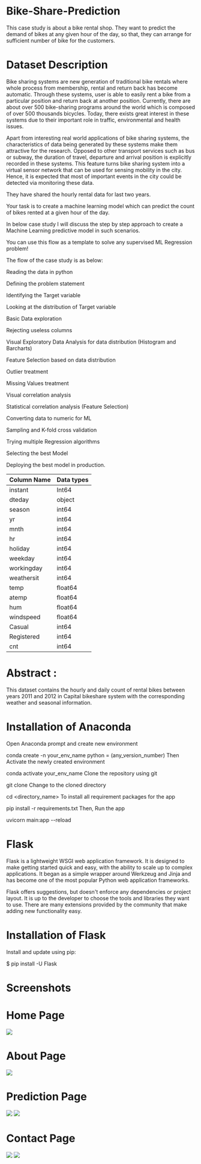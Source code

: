 # Bike-Share-Prediction

This case study is about a bike rental shop. They want to predict the demand of bikes at any given hour of the day, so that, they can arrange for sufficient number of bike for the customers.

# Dataset Description
Bike sharing systems are new generation of traditional bike rentals where whole process from membership, rental and return back has become automatic. Through these systems, user is able to easily rent a bike from a particular position and return back at another position. Currently, there are about over 500 bike-sharing programs around the world which is composed of over 500 thousands bicycles. Today, there exists great interest in these systems due to their important role in traffic, environmental and health issues.

Apart from interesting real world applications of bike sharing systems, the characteristics of data being generated by these systems make them attractive for the research. Opposed to other transport services such as bus or subway, the duration of travel, departure and arrival position is explicitly recorded in these systems. This feature turns bike sharing system into a virtual sensor network that can be used for sensing mobility in the city. Hence, it is expected that most of important events in the city could be detected via monitoring these data.

They have shared the hourly rental data for last two years.

Your task is to create a machine learning model which can predict the count of bikes rented at a given hour of the day.

In below case study I will discuss the step by step approach to create a Machine Learning predictive model in such scenarios.

You can use this flow as a template to solve any supervised ML Regression problem!

The flow of the case study is as below:

Reading the data in python

Defining the problem statement

Identifying the Target variable

Looking at the distribution of Target variable

Basic Data exploration

Rejecting useless columns

Visual Exploratory Data Analysis for data distribution (Histogram and Barcharts)

Feature Selection based on data distribution

Outlier treatment

Missing Values treatment

Visual correlation analysis

Statistical correlation analysis (Feature Selection)

Converting data to numeric for ML

Sampling and K-fold cross validation

Trying multiple Regression algorithms

Selecting the best Model

Deploying the best model in production.


|Column Name    | Data types    |
| ------------- | ------------- |
|   instant     |  Int64        |
|   dteday      |  object       |
|   season      |	 int64        |
|   yr          |  int64        |
|   mnth        |  int64        |
|   hr          |  int64        |
|   holiday     | 	int64        |
|   weekday     |  int64        |
|   workingday  |  int64        |
|   weathersit  | 	int64        |
|   temp        | 	float64      |
|   atemp       |  float64      |   |
|   hum         | 	float64      |
|   windspeed   | 	float64      |
|   Casual	     |  int64        |
|   Registered	 |  int64        |              |
|   cnt	        |  int64        |

 
# Abstract :

This dataset contains the hourly and daily count of rental bikes between years 2011 and 2012 in Capital bikeshare system with the corresponding weather and seasonal information.

# Installation of Anaconda

Open Anaconda prompt and create new environment

conda create -n your_env_name python = (any_version_number)
Then Activate the newly created environment

conda activate your_env_name
Clone the repository using git

git clone 
Change to the cloned directory

cd <directory_name>
To install all requirement packages for the app

pip install -r requirements.txt
Then, Run the app

uvicorn main:app --reload

# Flask

Flask is a lightweight WSGI web application framework. It is designed to make getting started quick and easy, with the ability to scale up to complex applications. It began as a simple wrapper around Werkzeug and Jinja and has become one of the most popular Python web application frameworks.

Flask offers suggestions, but doesn't enforce any dependencies or project layout. It is up to the developer to choose the tools and libraries they want to use. There are many extensions provided by the community that make adding new functionality easy.

# Installation of Flask

Install and update using pip:

$ pip install -U Flask


# Screenshots

# Home Page
<img src ="https://raw.githubusercontent.com/Dhavaltharkar/bike-share-prediction/main/markdown/home.png">

# About Page
<img src ="https://raw.githubusercontent.com/Dhavaltharkar/bike-share-prediction/main/markdown/about.png">

# Prediction Page
<img src ="https://raw.githubusercontent.com/Dhavaltharkar/bike-share-prediction/main/markdown/prediction1.png">
<img src ="https://raw.githubusercontent.com/Dhavaltharkar/bike-share-prediction/main/markdown/prediction2.png">

# Contact Page
<img src ="https://raw.githubusercontent.com/Dhavaltharkar/bike-share-prediction/main/markdown/contact.png">
<img src ="https://raw.githubusercontent.com/Dhavaltharkar/bike-share-prediction/main/markdown/contact2.png">
